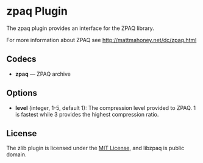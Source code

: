 # zpaq Plugin #

The zpaq plugin provides an interface for the ZPAQ library.

For more information about ZPAQ see http://mattmahoney.net/dc/zpaq.html

## Codecs ##

- **zpaq** — ZPAQ archive

## Options ##

- **level** (integer, 1-5, default 1): The compression level provided
  to ZPAQ.  1 is fastest while 3 provides the highest compression
  ratio.

## License ##

The zlib plugin is licensed under the [MIT
License](http://opensource.org/licenses/MIT), and libzpaq is public
domain.
